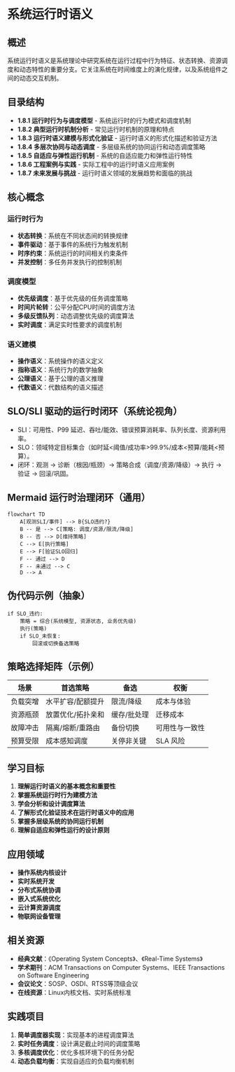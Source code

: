 # 系统运行时语义

## 概述

系统运行时语义是系统理论中研究系统在运行过程中行为特征、状态转换、资源调度和动态特性的重要分支。它关注系统在时间维度上的演化规律，以及系统组件之间的动态交互机制。

## 目录结构

- **1.8.1 运行时行为与调度模型** - 系统运行时的行为模式和调度机制
- **1.8.2 典型运行时机制分析** - 常见运行时机制的原理和特点
- **1.8.3 运行时语义建模与形式化验证** - 运行时语义的形式化描述和验证方法
- **1.8.4 多层次协同与动态调度** - 多层级系统的协同运行和动态调度策略
- **1.8.5 自适应与弹性运行机制** - 系统的自适应能力和弹性运行特性
- **1.8.6 工程案例与实践** - 实际工程中的运行时语义应用案例
- **1.8.7 未来发展与挑战** - 运行时语义领域的发展趋势和面临的挑战

## 核心概念

### 运行时行为

- **状态转换**：系统在不同状态间的转换规律
- **事件驱动**：基于事件的系统行为触发机制
- **时序约束**：系统运行的时间相关约束条件
- **并发控制**：多任务并发执行的控制机制

### 调度模型

- **优先级调度**：基于优先级的任务调度策略
- **时间片轮转**：公平分配CPU时间的调度方法
- **多级反馈队列**：动态调整优先级的调度算法
- **实时调度**：满足实时性要求的调度机制

### 语义建模

- **操作语义**：系统操作的语义定义
- **指称语义**：系统行为的数学抽象
- **公理语义**：基于公理的语义推理
- **代数语义**：代数结构的语义描述

## SLO/SLI 驱动的运行时闭环（系统论视角）

- SLI：可用性、P99 延迟、吞吐/能效、错误预算消耗率、队列长度、资源利用率。
- SLO：领域特定目标集合（如时延<阈值/成功率>99.9%/成本<预算/能耗<预算）。
- 闭环：观测 → 诊断（根因/瓶颈）→ 策略合成（调度/资源/降级）→ 执行 → 验证 → 回滚/巩固。

## Mermaid 运行时治理闭环（通用）

```mermaid
flowchart TD
    A[观测SLI/事件] --> B{SLO违约?}
    B -- 是 --> C[策略: 调度/资源/限流/降级]
    B -- 否 --> D[维持策略]
    C --> E[执行策略]
    E --> F[验证SLO回归]
    F -- 通过 --> D
    F -- 未通过 --> C
    D --> A
```

## 伪代码示例（抽象）

```pseudo
if SLO_违约:
    策略 = 综合(系统模型, 资源状态, 业务优先级)
    执行(策略)
    if SLO_未恢复:
        回滚或切换备选策略
```

## 策略选择矩阵（示例）

| 场景 | 首选策略 | 备选 | 权衡 |
|---|---|---|---|
| 负载突增 | 水平扩容/配额提升 | 限流/降级 | 成本与体验 |
| 资源瓶颈 | 放置优化/拓扑亲和 | 缓存/批处理 | 迁移成本 |
| 故障冲击 | 隔离/熔断/重路由 | 备份切换 | 可用性与一致性 |
| 预算受限 | 成本感知调度 | 关停非关键 | SLA 风险 |

## 学习目标

1. **理解运行时语义的基本概念和重要性**
2. **掌握系统运行时行为建模方法**
3. **学会分析和设计调度算法**
4. **了解形式化验证技术在运行时语义中的应用**
5. **掌握多层级系统的协同运行机制**
6. **理解自适应和弹性运行的设计原则**

## 应用领域

- **操作系统内核设计**
- **实时系统开发**
- **分布式系统协调**
- **嵌入式系统优化**
- **云计算资源调度**
- **物联网设备管理**

## 相关资源

- **经典文献**：《Operating System Concepts》、《Real-Time Systems》
- **学术期刊**：ACM Transactions on Computer Systems、IEEE Transactions on Software Engineering
- **会议论文**：SOSP、OSDI、RTSS等顶级会议
- **在线资源**：Linux内核文档、实时系统标准

## 实践项目

1. **简单调度器实现**：实现基本的进程调度算法
2. **实时任务调度**：设计满足截止时间的调度策略
3. **多核调度优化**：优化多核环境下的任务分配
4. **动态负载均衡**：实现自适应的负载均衡机制
